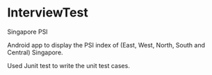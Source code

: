 # InterviewTest
Singapore PSI

Android app to display the PSI index of (East, West, North, South and Central) Singapore.

Used Junit test to write the unit test cases.
